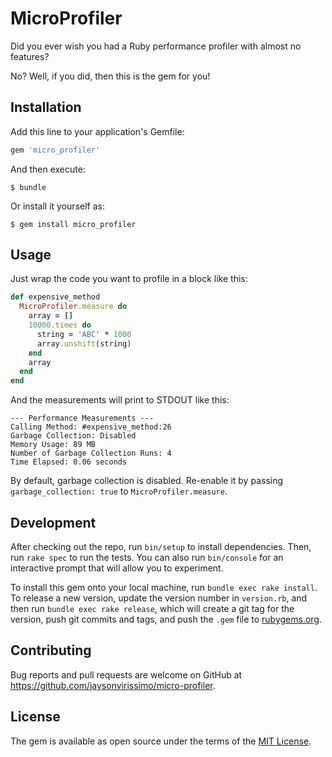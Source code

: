 # MicroProfiler

Did you ever wish you had a Ruby performance profiler with almost no features?

No? Well, if you did, then this is the gem for you!

## Installation

Add this line to your application's Gemfile:

```ruby
gem 'micro_profiler'
```

And then execute:

    $ bundle

Or install it yourself as:

    $ gem install micro_profiler

## Usage
Just wrap the code you want to profile in a block like this:
```ruby
def expensive_method
  MicroProfiler.measure do
    array = []
    10000.times do
      string = 'ABC' * 1000
      array.unshift(string)
    end
    array
  end
end
```

And the measurements will print to STDOUT like this:
```
--- Performance Measurements ---
Calling Method: #expensive_method:26
Garbage Collection: Disabled
Memory Usage: 89 MB
Number of Garbage Collection Runs: 4
Time Elapsed: 0.06 seconds
```

By default, garbage collection is disabled. Re-enable it by passing `garbage_collection: true` to `MicroProfiler.measure`.

## Development

After checking out the repo, run `bin/setup` to install dependencies. Then, run `rake spec` to run the tests. You can also run `bin/console` for an interactive prompt that will allow you to experiment.

To install this gem onto your local machine, run `bundle exec rake install`. To release a new version, update the version number in `version.rb`, and then run `bundle exec rake release`, which will create a git tag for the version, push git commits and tags, and push the `.gem` file to [rubygems.org](https://rubygems.org).

## Contributing

Bug reports and pull requests are welcome on GitHub at https://github.com/jaysonvirissimo/micro-profiler.

## License

The gem is available as open source under the terms of the [MIT License](https://opensource.org/licenses/MIT).
